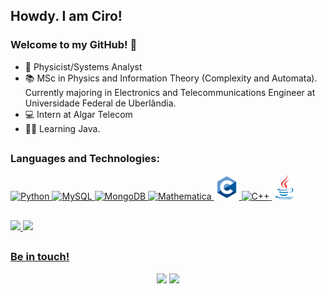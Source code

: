 
## Howdy. I am Ciro!
### Welcome to my GitHub! 👋

- 🔭 Physicist/Systems Analyst
- 📚 MSc in Physics and Information Theory (Complexity and Automata). Currently majoring in Electronics and Telecommunications Engineer at Universidade Federal de Uberlândia.
- 💻 Intern at Algar Telecom
- 👨‍💻 Learning Java.

##

<h3 align="left">Languages and Technologies:</h3>
 <a href="https://www.python.org/" target="_blank">   <img src="https://www.python.org/static/opengraph-icon-200x200.png" alt="Python" width="40" height="40"/> </a>
 <a href="https://www.mysql.com/" target="_blank">   <img src="https://pngimg.com/uploads/mysql/mysql_PNG23.png" alt="MySQL" width="40" height="40"/> </a>
  <a href="https://www.mongodb.com/" target="_blank">   <img src="https://w7.pngwing.com/pngs/768/167/png-transparent-mongodb-nosql-document-oriented-database-nosql-icon-leaf-grass-business.png" alt="MongoDB" width="40" height="40"/> </a>
   <a href="https://www.wolfram.com/" target="_blank"> <img src="https://upload.wikimedia.org/wikipedia/commons/thumb/2/20/Mathematica_Logo.svg/190px-Mathematica_Logo.svg.png" alt="Mathematica" width="40" height="40"/> </a> 
 <a href="https://docs.microsoft.com/pt-br/cpp/c-language/?view=msvc-160" target="_blank"> <img src="https://raw.githubusercontent.com/github/explore/f3e22f0dca2be955676bc70d6214b95b13354ee8/topics/c/c.png" alt="C" width="40" height="40"/> </a>
  <a href="https://docs.microsoft.com/pt-br/cpp/?view=msvc-160" target="_blank"> <img src="https://upload.wikimedia.org/wikipedia/commons/thumb/1/18/ISO_C%2B%2B_Logo.svg/306px-ISO_C%2B%2B_Logo.svg.png" alt="C++" width="40" height="40"/> </a>
 <a href="https://www.java.com" target="_blank"> <img src="https://raw.githubusercontent.com/devicons/devicon/master/icons/java/java-original.svg" alt="Java" width="40" height="40"/> </a>










##
<div>
  <a href="https://github.com/ajnciro">
  <img height="180em" src="https://github-readme-stats.vercel.app/api/top-langs/?username=ajnciro&layout=compact&langs_count=7&theme=dark"/>
  <img height="180em" src="https://github-readme-stats.vercel.app/api?username=ajnciro&show_icons=true&theme=dark&include_all_commits=true&count_private=true"/>
</div>

##
### Be in touch!
<div align="center"> 
  <a href = "mailto:ciro@mail.org"><img src="https://img.shields.io/badge/-Email-%23333?style=for-the-badge&logo=gmail&logoColor=white" target="_blank"></a>
  <a href="https://www.linkedin.com/in/ajnciro/" target="_blank"><img src="https://img.shields.io/badge/-LinkedIn-%230077B5?style=for-the-badge&logo=linkedin&logoColor=white" target="_blank"></a> 
</div>
